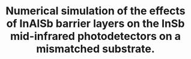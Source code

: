 ---
newscont: "Numerical simulation of the effects of InAlSb barrier layers on the InSb mid-infrared photodetectors on a mismatched substrate."
title: "Numerical simulation of the effects of InAlSb barrier layers on the InSb mid-infrared photodetectors on a mismatched substrate."
collection: news
permalink: /news/2019-11-1-NEWS
newsdate: 2019-11-1
newsurl: '/files/pdf/papers/SPIE.pdf'
newslink: 'https://doi.org/10.1117/12.2536915'
newscode: 'https://bw-wang.github.io/publications/'
newsgithub: 'https://github.com/jayrobwilliams/Peace-Agreement-Strength'
---